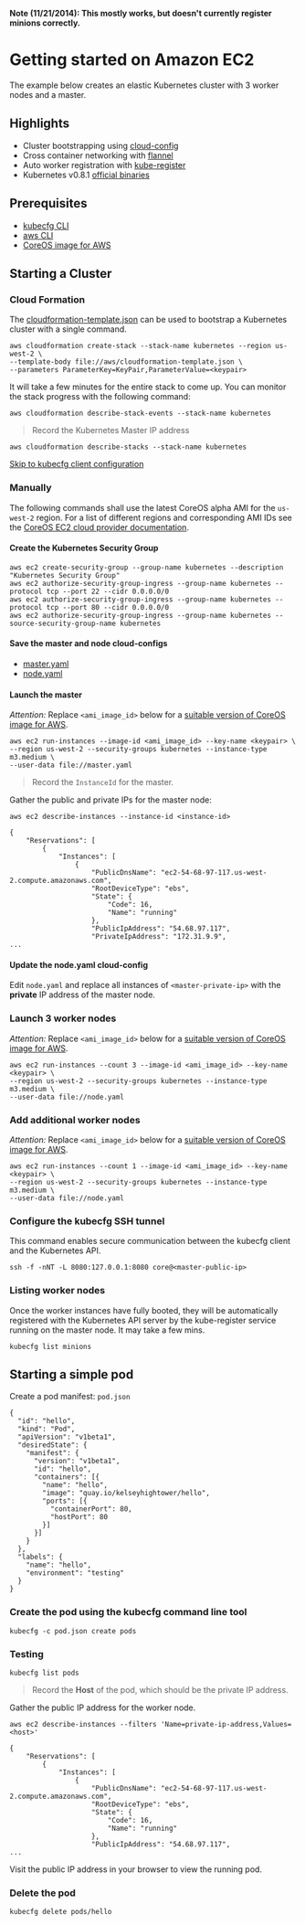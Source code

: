 __Note (11/21/2014): This mostly works, but doesn't currently register minions correctly.__


# Getting started on Amazon EC2

The example below creates an elastic Kubernetes cluster with 3 worker nodes and a master.

## Highlights

* Cluster bootstrapping using [cloud-config](https://coreos.com/docs/cluster-management/setup/cloudinit-cloud-config)
* Cross container networking with [flannel](https://github.com/coreos/flannel#flannel)
* Auto worker registration with [kube-register](https://github.com/kelseyhightower/kube-register#kube-register)
* Kubernetes v0.8.1 [official binaries](https://github.com/GoogleCloudPlatform/kubernetes/releases/tag/v0.8.1)

## Prerequisites

* [kubecfg CLI](aws/kubecfg.md)
* [aws CLI](http://aws.amazon.com/cli)
* [CoreOS image for AWS](https://coreos.com/docs/running-coreos/cloud-providers/ec2/#choosing-a-channel)

## Starting a Cluster

### Cloud Formation

The [cloudformation-template.json](aws/cloudformation-template.json) can be used to bootstrap a Kubernetes cluster with a single command.

```
aws cloudformation create-stack --stack-name kubernetes --region us-west-2 \
--template-body file://aws/cloudformation-template.json \
--parameters ParameterKey=KeyPair,ParameterValue=<keypair>
```

It will take a few minutes for the entire stack to come up. You can monitor the stack progress with the following command:

```
aws cloudformation describe-stack-events --stack-name kubernetes
```

> Record the Kubernetes Master IP address

```
aws cloudformation describe-stacks --stack-name kubernetes
```

[Skip to kubecfg client configuration](#configure-the-kubecfg-ssh-tunnel)

### Manually

The following commands shall use the latest CoreOS alpha AMI for the `us-west-2` region. For a list of different regions and corresponding AMI IDs see the [CoreOS EC2 cloud provider documentation](https://coreos.com/docs/running-coreos/cloud-providers/ec2/#choosing-a-channel).

#### Create the Kubernetes Security Group

```
aws ec2 create-security-group --group-name kubernetes --description "Kubernetes Security Group"
aws ec2 authorize-security-group-ingress --group-name kubernetes --protocol tcp --port 22 --cidr 0.0.0.0/0
aws ec2 authorize-security-group-ingress --group-name kubernetes --protocol tcp --port 80 --cidr 0.0.0.0/0
aws ec2 authorize-security-group-ingress --group-name kubernetes --source-security-group-name kubernetes
```

#### Save the master and node cloud-configs

* [master.yaml](aws/cloud-configs/master.yaml)
* [node.yaml](aws/cloud-configs/node.yaml)

#### Launch the master

*Attention:* Replace ```<ami_image_id>``` below for a [suitable version of CoreOS image for AWS](https://coreos.com/docs/running-coreos/cloud-providers/ec2/#choosing-a-channel).

```
aws ec2 run-instances --image-id <ami_image_id> --key-name <keypair> \
--region us-west-2 --security-groups kubernetes --instance-type m3.medium \
--user-data file://master.yaml
```

> Record the `InstanceId` for the master.

Gather the public and private IPs for the master node:

```
aws ec2 describe-instances --instance-id <instance-id>
```

```
{
    "Reservations": [
        {
            "Instances": [
                {
                    "PublicDnsName": "ec2-54-68-97-117.us-west-2.compute.amazonaws.com", 
                    "RootDeviceType": "ebs", 
                    "State": {
                        "Code": 16, 
                        "Name": "running"
                    }, 
                    "PublicIpAddress": "54.68.97.117", 
                    "PrivateIpAddress": "172.31.9.9", 
...
```

#### Update the node.yaml cloud-config

Edit `node.yaml` and replace all instances of `<master-private-ip>` with the **private** IP address of the master node.

### Launch 3 worker nodes

*Attention:* Replace ```<ami_image_id>``` below for a [suitable version of CoreOS image for AWS](https://coreos.com/docs/running-coreos/cloud-providers/ec2/#choosing-a-channel).

```
aws ec2 run-instances --count 3 --image-id <ami_image_id> --key-name <keypair> \
--region us-west-2 --security-groups kubernetes --instance-type m3.medium \
--user-data file://node.yaml
```

### Add additional worker nodes

*Attention:* Replace ```<ami_image_id>``` below for a [suitable version of CoreOS image for AWS](https://coreos.com/docs/running-coreos/cloud-providers/ec2/#choosing-a-channel).

```
aws ec2 run-instances --count 1 --image-id <ami_image_id> --key-name <keypair> \
--region us-west-2 --security-groups kubernetes --instance-type m3.medium \
--user-data file://node.yaml
```

### Configure the kubecfg SSH tunnel

This command enables secure communication between the kubecfg client and the Kubernetes API.

```
ssh -f -nNT -L 8080:127.0.0.1:8080 core@<master-public-ip>
```

### Listing worker nodes

Once the worker instances have fully booted, they will be automatically registered with the Kubernetes API server by the kube-register service running on the master node. It may take a few mins.

```
kubecfg list minions
```

## Starting a simple pod

Create a pod manifest: `pod.json`

```
{
  "id": "hello",
  "kind": "Pod",
  "apiVersion": "v1beta1",
  "desiredState": {
    "manifest": {
      "version": "v1beta1",
      "id": "hello",
      "containers": [{
        "name": "hello",
        "image": "quay.io/kelseyhightower/hello",
        "ports": [{
          "containerPort": 80,
          "hostPort": 80 
        }]
      }]
    }
  },
  "labels": {
    "name": "hello",
    "environment": "testing"
  }
}
```

### Create the pod using the kubecfg command line tool

```
kubecfg -c pod.json create pods
```

### Testing

```
kubecfg list pods
```

> Record the **Host** of the pod, which should be the private IP address.

Gather the public IP address for the worker node. 

```
aws ec2 describe-instances --filters 'Name=private-ip-address,Values=<host>'
```

```
{
    "Reservations": [
        {
            "Instances": [
                {
                    "PublicDnsName": "ec2-54-68-97-117.us-west-2.compute.amazonaws.com", 
                    "RootDeviceType": "ebs", 
                    "State": {
                        "Code": 16, 
                        "Name": "running"
                    }, 
                    "PublicIpAddress": "54.68.97.117", 
...
```

Visit the public IP address in your browser to view the running pod.

### Delete the pod

```
kubecfg delete pods/hello
```
